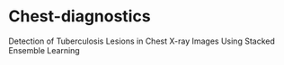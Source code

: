 # Chest-diagnostics
Detection of Tuberculosis Lesions in Chest X-ray Images Using Stacked Ensemble Learning
